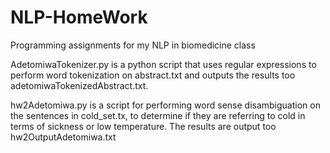 # NLP-HomeWork
Programming assignments for my NLP in biomedicine class

AdetomiwaTokenizer.py is a python script that uses regular expressions
to perform word tokenization on abstract.txt and outputs the results
too adetomiwaTokenizedAbstract.txt.

hw2Adetomiwa.py is a script for performing word sense disambiguation on
the sentences in cold_set.tx, to determine if they are referring to
cold in terms of sickness or low temperature. The results are output
too hw2OutputAdetomiwa.txt
